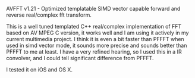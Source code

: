 AVFFT v1.21 - Optimized templatable SIMD vector capable forward and reverse real/complex fft transform.

This is a well tuned templated C++ real/complex implementation of FFT based on AV MPEG C version,
it works well and I am using it actively in my current multimedia project. I think it is even a bit 
faster than PFFFT when used in simd vector mode, it sounds more precise and sounds better than PFFFT
to me at least. I have a very refined hearing, so I used this in a IR convolver, and I could tell significant
difference from PFFFT.

I tested it on iOS and OS X.
